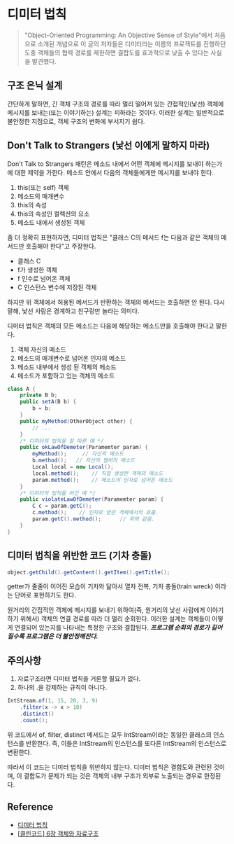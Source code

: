 # 디미터 법칙
> "Object-Oriented Programming: An Objective Sense of Style"에서 처음으로 소개된 개념으로 이 글의 저자들은 디미터라는 이름의 프로젝트를 진행하던 도중 객체들의 협력 경로를 제한하면 결합도를 효과적으로 낮출 수 있다는 사실을 발견했다.

## 구조 은닉 설계 
간단하게 말하면, 긴 객체 구조의 경로를 따라 멀리 떨어져 있는 간접적인(낯선) 객체에 메시지를 보내는(또는 이야기하는) 설계는 피하라는 것이다. 이러한 설계는 일반적으로 불안정한 지점으로, 객체 구조의 변화에 부서지기 쉽다.


## Don't Talk to Strangers (낯선 이에게 말하지 마라)
Don't Talk to Strangers 패턴은 메소드 내에서 어떤 객체에 메시지를 보내야 하는가에 대한 제약을 가한다. 메소드 안에서 다음의 객체들에게만 메시지를 보내야 한다.

1. this(또는 self) 객체
2. 메소드의 매개변수
3. this의 속성
4. this의 속성인 컬렉션의 요소
5. 메소드 내에서 생성된 객체

좀 더 정확히 표현하자면, 디미터 법칙은 "클래스 C의 메서드 f는 다음과 같은 객체의 메서드만 호출해야 한다"고 주장한다.
- 클래스 C
- f가 생성한 객체
- f 인수로 넘어온 객체
- C 인스턴스 변수에 저장된 객체  

하지만 위 객체에서 허용된 메서드가 반환하는 객체의 메서드는 호출하면 안 된다. 다시 말해, 낯선 사람은 경계하고 친구랑만 놀라는 의미다.

디미터 법칙은 객체의 모든 메소드는 다음에 해당하는 메소드만을 호출해야 한다고 말한다.
1. 객체 자신의 메소드
2. 메소드의 매개변수로 넘어온 인자의 메소드
3. 메소드 내부에서 생성 된 객체의 메소드
4. 메소드가 포함하고 있는 객체의 메소드
```java
class A {
    private B b;
    public setA(B b) {
        b = b;
    }
    public myMethod(OtherObject other) {
        // ...
    }
    /* 디미터의 법칙을 잘 따른 예 */
    public okLawOfDemeter(Paramemter param) {
        myMethod();     // 자신의 메소드
        b.method();   // 자신의 멤버의 메소드
        Local local = new Local();
        local.method();    // 직접 생성한 객체의 메소드 
        param.method();    // 메소드의 인자로 넘어온 메소드
    }
    /* 디미터의 법칙을 어긴 예 */
    public violateLawOfDemeter(Paramemter param) {
        C c = param.getC();
        c.method();    // 인자로 받은 객체에서의 호출.
        param.getC().method();      // 위와 같음.
    }
}

```
## 디미터 법칙을 위반한 코드 (기차 충돌)
```java
object.getChild().getContent().getItem().getTitle();
```
getter가 줄줄이 이어진 모습이 기차와 닮아서 열차 전복, 기차 충돌(train wreck) 이라는 단어로 표현하기도 한다.

원거리의 간접적인 객체에 메시지를 보내기 위하여(즉, 원거리의 낯선 사람에게 이야기하기 위해서) 객체의 연결 경로를 따라 더 멀리 순회한다. 이러한 설계는 객체들이 어떻게 연결되어 있는지를 나타내는 특정한 구조와 결합된다. ***프로그램 순회의 경로가 길어질수록 프로그램은 더 불안정해진다.***

## 주의사항
1. 자료구조라면 디미터 법칙을 거론할 필요가 없다.
2. 하나의 .을 강제하는 규칙이 아니다.
```java
IntStream.of(1, 15, 20, 3, 9)
    .filter(x -> x > 10)
    .distinct()
    .count();
```
위 코드에서 of, filter, distinct 메서드는 모두 IntStream이라는 동일한 클래스의 인스턴스를 반환한다. 즉, 이들은 IntStream의 인스턴스를 또다른 IntStream의 인스턴스로 변환한다.

따라서 이 코드는 디미터 법칙을 위반하지 않는다.
디미터 법칙은 결합도와 관련된 것이며, 이 결합도가 문제가 되는 것은 객체의 내부 구조가 외부로 노출되는 경우로 한정된다.

## Reference
- [디미터 법칙](https://johngrib.github.io/wiki/law-of-demeter/)
- [[클린코드] 6장 객체와 자료구조](https://namget.tistory.com/entry/%ED%81%B4%EB%A6%B0%EC%BD%94%EB%93%9C-6%EC%9E%A5-%EA%B0%9D%EC%B2%B4%EC%99%80-%EC%9E%90%EB%A3%8C%EA%B5%AC%EC%A1%B0)

